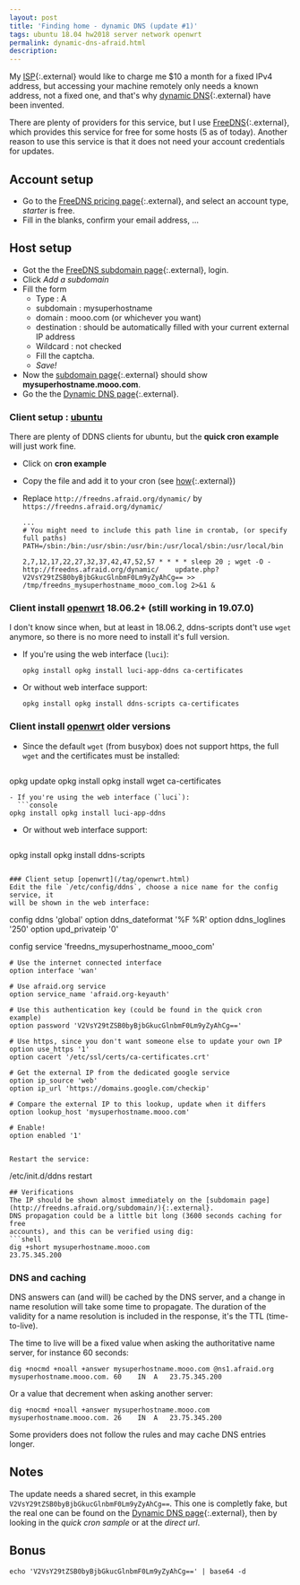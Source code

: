 ```yaml
---
layout: post
title: 'Finding home - dynamic DNS (update #1)'
tags: ubuntu 18.04 hw2018 server network openwrt
permalink: dynamic-dns-afraid.html
description:
---
```


My [ISP](https://en.wikipedia.org/wiki/Internet_service_provider){:.external}
would like to charge me $10 a month for a fixed IPv4 address, but accessing your
machine remotely only needs a known address, not a fixed one, and that's why
[dynamic DNS](https://en.wikipedia.org/wiki/Dynamic_DNS){:.external}
have been invented.

There are plenty of providers for this service, but I use [FreeDNS](http://freedns.afraid.org/){:.external},
which provides this service for free for some hosts (5 as of today). Another reason to use this
service is that it does not need your account credentials for updates.

## Account setup
 - Go to the [FreeDNS pricing page](http://freedns.afraid.org/pricing/){:.external}, and select an account type,
 *starter* is free.
 - Fill in the blanks, confirm your email address, ...

## Host setup
 - Got the the [FreeDNS subdomain page](http://freedns.afraid.org/subdomain/){:.external}, login.
 - Click *Add a subdomain*
 - Fill the form
   - Type : A
   - subdomain : mysuperhostname
   - domain : mooo.com (or whichever you want)
   - destination : should be automatically filled with your current external IP address
   - Wildcard : not checked
   - Fill the captcha.
   - *Save!*
 - Now the [subdomain page](http://freedns.afraid.org/subdomain/){:.external} should show **mysuperhostname.mooo.com**.
 - Go the the [Dynamic DNS page](http://freedns.afraid.org/dynamic/){:.external}.

### Client setup : [ubuntu](/tag/ubuntu.html)
There are plenty of DDNS clients for ubuntu, but the **quick cron example** will just work
fine.
 - Click on **cron example**
 - Copy the file and add it to your cron (see [how](https://askubuntu.com/a/2369){:.external})
 - Replace `http://freedns.afraid.org/dynamic/` by `https://freedns.afraid.org/dynamic/`

    ```
    ...
    # You might need to include this path line in crontab, (or specify full paths)
    PATH=/sbin:/bin:/usr/sbin:/usr/bin:/usr/local/sbin:/usr/local/bin
    
    2,7,12,17,22,27,32,37,42,47,52,57 * * * * sleep 20 ; wget -O - http://freedns.afraid.org/dynamic/    update.php?V2VsY29tZSB0byBjbGkucGlnbmF0Lm9yZyAhCg== >> /tmp/freedns_mysuperhostname_mooo_com.log 2>&1 &
    ```

### Client install [openwrt](/tag/openwrt.html) 18.06.2+ (still working in 19.07.0)
I don't know since when, but at least in 18.06.2, ddns-scripts dont't use `wget`
anymore, so there is no more need to install it's full version.
- If you're using the web interface (`luci`):

    ```console
    opkg install opkg install luci-app-ddns ca-certificates
    ```
- Or without web interface support:

    ```console
    opkg install opkg install ddns-scripts ca-certificates
    ```

### Client install [openwrt](/tag/openwrt.html) older versions
- Since the default `wget` (from busybox) does not support https, the full
`wget` and the certificates must be installed:
  ```console
opkg update
opkg install opkg install wget ca-certificates
```
- If you're using the web interface (`luci`):
  ```console
opkg install opkg install luci-app-ddns
```
- Or without web interface support:
  ```console
opkg install opkg install ddns-scripts
```

### Client setup [openwrt](/tag/openwrt.html)
Edit the file `/etc/config/ddns`, choose a nice name for the config service, it
will be shown in the web interface:

```
config ddns 'global'
	option ddns_dateformat '%F %R'
	option ddns_loglines '250'
	option upd_privateip '0'

config service 'freedns_mysuperhostname_mooo_com'

    # Use the internet connected interface
	option interface 'wan'

	# Use afraid.org service
	option service_name 'afraid.org-keyauth'

	# Use this authentication key (could be found in the quick cron example)
	option password 'V2VsY29tZSB0byBjbGkucGlnbmF0Lm9yZyAhCg=='

	# Use https, since you don't want someone else to update your own IP
	option use_https '1'
	option cacert '/etc/ssl/certs/ca-certificates.crt'

	# Get the external IP from the dedicated google service
	option ip_source 'web'
	option ip_url 'https://domains.google.com/checkip'

	# Compare the external IP to this lookup, update when it differs
	option lookup_host 'mysuperhostname.mooo.com'

	# Enable!
	option enabled '1'
```

Restart the service:

```
/etc/init.d/ddns restart
```
## Verifications
The IP should be shown almost immediately on the [subdomain page](http://freedns.afraid.org/subdomain/){:.external}.
DNS propagation could be a little bit long (3600 seconds caching for free
accounts), and this can be verified using dig:
```shell
dig +short mysuperhostname.mooo.com
23.75.345.200
```
### DNS and caching
DNS answers can (and will) be cached by the DNS server, and a change in name
resolution will take some time to propagate. The duration of the validity for a
name resolution is included in the response, it's the TTL (time-to-live).

The time to live will be a fixed value when asking the authoritative name
server, for instance 60 seconds:

```console
dig +nocmd +noall +answer mysuperhostname.mooo.com @ns1.afraid.org
mysuperhostname.mooo.com. 60	IN	A	23.75.345.200
```

Or a value that decrement when asking another server:
```console
dig +nocmd +noall +answer mysuperhostname.mooo.com
mysuperhostname.mooo.com. 26	IN	A	23.75.345.200
```

Some providers does not follow the rules and may cache DNS entries longer.

## Notes
The update needs a shared secret, in this example `V2VsY29tZSB0byBjbGkucGlnbmF0Lm9yZyAhCg==`.
This one is completly fake, but the real one can be found on the
[Dynamic DNS page](http://freedns.afraid.org/dynamic/){:.external}, then by
looking in the *quick cron sample* or at the *direct url*.

## Bonus
```console
echo 'V2VsY29tZSB0byBjbGkucGlnbmF0Lm9yZyAhCg==' | base64 -d
```
